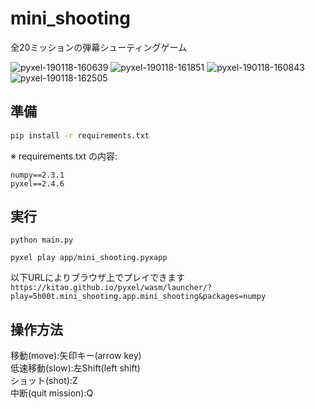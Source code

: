 # mini_shooting
全20ミッションの弾幕シューティングゲーム

![pyxel-190118-160639](https://user-images.githubusercontent.com/25942568/51371343-394fd900-1b3d-11e9-8bab-612840a8085f.png)
![pyxel-190118-161851](https://user-images.githubusercontent.com/25942568/51371342-394fd900-1b3d-11e9-9540-3cb512b093a4.png)
![pyxel-190118-160843](https://user-images.githubusercontent.com/25942568/51371332-381eac00-1b3d-11e9-88da-49d1492f587a.png)
![pyxel-190118-162505](https://user-images.githubusercontent.com/25942568/51371489-a1062400-1b3d-11e9-855b-fcd577fd1e80.png)

## 準備
```bash
pip install -r requirements.txt
```

※ requirements.txt の内容:
```text
numpy==2.3.1
pyxel==2.4.6
```

## 実行
`python main.py`

`pyxel play app/mini_shooting.pyxapp`

以下URLによりブラウザ上でプレイできます
`https://kitao.github.io/pyxel/wasm/launcher/?play=5h00t.mini_shooting.app.mini_shooting&packages=numpy`

## 操作方法
移動(move):矢印キー(arrow key)  
低速移動(slow):左Shift(left shift)  
ショット(shot):Z  
中断(quit mission):Q
